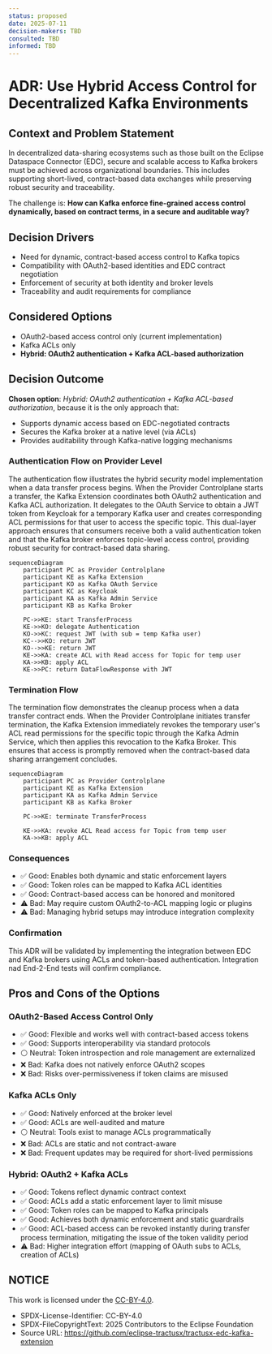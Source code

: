 ```yaml
---
status: proposed
date: 2025-07-11
decision-makers: TBD
consulted: TBD
informed: TBD
---
```


# ADR: Use Hybrid Access Control for Decentralized Kafka Environments

## Context and Problem Statement

In decentralized data-sharing ecosystems such as those built on the Eclipse Dataspace Connector (EDC), secure and scalable access to Kafka brokers must be achieved across organizational boundaries. This includes supporting short-lived, contract-based data exchanges while preserving robust security and traceability.

The challenge is: **How can Kafka enforce fine-grained access control dynamically, based on contract terms, in a secure and auditable way?**

## Decision Drivers

* Need for dynamic, contract-based access control to Kafka topics
* Compatibility with OAuth2-based identities and EDC contract negotiation
* Enforcement of security at both identity and broker levels
* Traceability and audit requirements for compliance

## Considered Options

* OAuth2-based access control only (current implementation)
* Kafka ACLs only
* **Hybrid: OAuth2 authentication + Kafka ACL-based authorization**

## Decision Outcome

**Chosen option**: *Hybrid: OAuth2 authentication + Kafka ACL-based authorization*, because it is the only approach that:

- Supports dynamic access based on EDC-negotiated contracts
- Secures the Kafka broker at a native level (via ACLs)
- Provides auditability through Kafka-native logging mechanisms

### Authentication Flow on Provider Level

The authentication flow illustrates the hybrid security model implementation when a data transfer process begins. 
When the Provider Controlplane starts a transfer, the Kafka Extension coordinates both OAuth2 authentication and Kafka ACL authorization. 
It delegates to the OAuth Service to obtain a JWT token from Keycloak for a temporary Kafka user and creates corresponding ACL permissions for that user to access the specific topic. 
This dual-layer approach ensures that consumers receive both a valid authentication token and that the Kafka broker enforces topic-level access control, providing robust security for contract-based data sharing.

```mermaid
sequenceDiagram
    participant PC as Provider Controlplane
    participant KE as Kafka Extension
    participant KO as Kafka OAuth Service
    participant KC as Keycloak
    participant KA as Kafka Admin Service
    participant KB as Kafka Broker

    PC->>KE: start TransferProcess
    KE->>KO: delegate Authentication
    KO->>KC: request JWT (with sub = temp Kafka user)
    KC-->>KO: return JWT
    KO-->>KE: return JWT
    KE->>KA: create ACL with Read access for Topic for temp user
    KA->>KB: apply ACL
    KE->>PC: return DataFlowResponse with JWT
```

### Termination Flow

The termination flow demonstrates the cleanup process when a data transfer contract ends. 
When the Provider Controlplane initiates transfer termination, the Kafka Extension immediately revokes the temporary user's ACL read permissions for the specific topic through the Kafka Admin Service, which then applies this revocation to the Kafka Broker. 
This ensures that access is promptly removed when the contract-based data sharing arrangement concludes.

```mermaid
sequenceDiagram
    participant PC as Provider Controlplane
    participant KE as Kafka Extension
    participant KA as Kafka Admin Service
    participant KB as Kafka Broker

    PC->>KE: terminate TransferProcess

    KE->>KA: revoke ACL Read access for Topic from temp user
    KA->>KB: apply ACL
```

### Consequences

* ✅ Good: Enables both dynamic and static enforcement layers
* ✅ Good: Token roles can be mapped to Kafka ACL identities
* ✅ Good: Contract-based access can be honored and monitored
* ⚠️ Bad: May require custom OAuth2-to-ACL mapping logic or plugins
* ⚠️ Bad: Managing hybrid setups may introduce integration complexity

### Confirmation

This ADR will be validated by implementing the integration between EDC and Kafka brokers using ACLs and token-based authentication. Integration nad End-2-End tests will confirm compliance.

## Pros and Cons of the Options

### OAuth2-Based Access Control Only

* ✅ Good: Flexible and works well with contract-based access tokens  
* ✅ Good: Supports interoperability via standard protocols
* ⚪ Neutral: Token introspection and role management are externalized
* ❌ Bad: Kafka does not natively enforce OAuth2 scopes
* ❌ Bad: Risks over-permissiveness if token claims are misused

### Kafka ACLs Only

* ✅ Good: Natively enforced at the broker level
* ✅ Good: ACLs are well-audited and mature
* ⚪ Neutral: Tools exist to manage ACLs programmatically
* ❌ Bad: ACLs are static and not contract-aware
* ❌ Bad: Frequent updates may be required for short-lived permissions

### Hybrid: OAuth2 + Kafka ACLs

* ✅ Good: Tokens reflect dynamic contract context
* ✅ Good: ACLs add a static enforcement layer to limit misuse
* ✅ Good: Token roles can be mapped to Kafka principals
* ✅ Good: Achieves both dynamic enforcement and static guardrails
* ✅ Good: ACL-based access can be revoked instantly during transfer process termination, mitigating the issue of the token validity period
* ⚠️ Bad: Higher integration effort (mapping of OAuth subs to ACLs, creation of ACLs)


## NOTICE

This work is licensed under the [CC-BY-4.0](https://creativecommons.org/licenses/by/4.0/legalcode).  
- SPDX-License-Identifier: CC-BY-4.0  
- SPDX-FileCopyrightText: 2025 Contributors to the Eclipse Foundation  
- Source URL: <https://github.com/eclipse-tractusx/tractusx-edc-kafka-extension>
